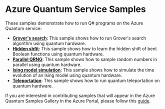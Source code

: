 # Azure Quantum Service Samples

These samples demonstrate how to run Q# programs on the Azure Quantum service:

- **[Grover's search](./grover)**:
  This sample shows how to run Grover's search algorithm using quantum hardware.
- **[Hidden shfit](./hidden-shift)**:
 This sample shows how to learn the hidden shift of bent Boolean functions using quantum hardware.
- **[Parallel QRNG](./parallel-qrng)**:
  This sample shows how to sample random numbers in parallel using quantum hardware.
- **[Ising model simulation](./ising-model)**:
  This sample shows how to simulate the time evolution of an Ising model using quantum hardware.
- **[Teleportation](./teleport)**:
  This sample shows how to run quantum teleportation on quantum hardware.

If you are interested in contributing samples that will appear in the Azure Quantum Samples Gallery in the Azure Portal, please follow this [guide](./CREATING_SAMPLES.md).